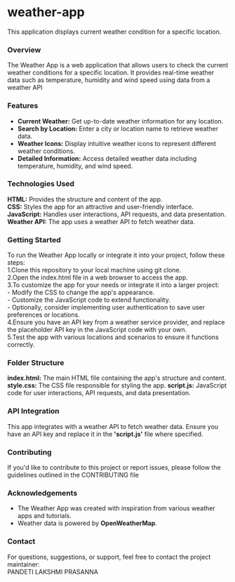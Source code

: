 # weather-app
This application displays current weather condition for a specific location.

### Overview
The Weather App is a web application that allows users to check the current weather conditions for a specific location. It provides real-time weather data such as temperature, humidity and wind speed using data from a weather API

### Features
- **Current Weather:** Get up-to-date weather information for any location.  
- **Search by Location:** Enter a city or location name to retrieve weather data.  
- **Weather Icons:** Display intuitive weather icons to represent different weather conditions.  
- **Detailed Information:** Access detailed weather data including temperature, humidity, and wind speed.  

### Technologies Used  
**HTML:** Provides the structure and content of the app.  
**CSS:** Styles the app for an attractive and user-friendly interface.  
**JavaScript:** Handles user interactions, API requests, and data presentation.  
**Weather API:** The app uses a weather API to fetch weather data.  

### Getting Started
To run the Weather App locally or integrate it into your project, follow these steps:  
1.Clone this repository to your local machine using git clone.  
2.Open the index.html file in a web browser to access the app.  
3.To customize the app for your needs or integrate it into a larger project:  
    - Modify the CSS to change the app's appearance.  
    - Customize the JavaScript code to extend functionality.  
    - Optionally, consider implementing user authentication to save user preferences or locations.  
4.Ensure you have an API key from a weather service provider, and replace the placeholder API key in the JavaScript code with your own.  
5.Test the app with various locations and scenarios to ensure it functions correctly.  

### Folder Structure
**index.html:** The main HTML file containing the app's structure and content.
**style.css:** The CSS file responsible for styling the app.
**script.js:** JavaScript code for user interactions, API requests, and data presentation.

### API Integration
This app integrates with a weather API to fetch weather data. Ensure you have an API key and replace it in the **'script.js'** file where specified.

### Contributing
If you'd like to contribute to this project or report issues, please follow the guidelines outlined in the CONTRIBUTING file

### Acknowledgements
- The Weather App was created with inspiration from various weather apps and tutorials.  
- Weather data is powered by **OpenWeatherMap**.

### Contact
For questions, suggestions, or support, feel free to contact the project maintainer:  
PANDETI LAKSHMI PRASANNA
